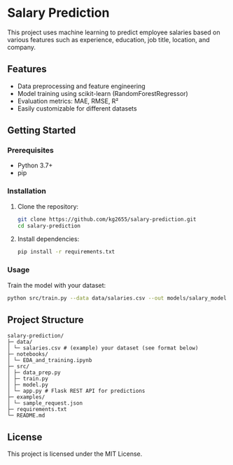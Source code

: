# Salary Prediction

This project uses machine learning to predict employee salaries based on various features such as experience, education, job title, location, and company.

## Features

- Data preprocessing and feature engineering
- Model training using scikit-learn (RandomForestRegressor)
- Evaluation metrics: MAE, RMSE, R²
- Easily customizable for different datasets

## Getting Started

### Prerequisites

- Python 3.7+
- pip

### Installation

1. Clone the repository:
    ```bash
    git clone https://github.com/kg2655/salary-prediction.git
    cd salary-prediction
    ```

2. Install dependencies:
    ```bash
    pip install -r requirements.txt
    ```

### Usage

Train the model with your dataset:
```bash
python src/train.py --data data/salaries.csv --out models/salary_model.joblib
```

## Project Structure

```
salary-prediction/
├─ data/
│ └─ salaries.csv # (example) your dataset (see format below)
├─ notebooks/
│ └─ EDA_and_training.ipynb
├─ src/
│ ├─ data_prep.py
│ ├─ train.py
│ ├─ model.py
│ └─ app.py # Flask REST API for predictions
├─ examples/
│ └─ sample_request.json
├─ requirements.txt
└─ README.md
```

## License

This project is licensed under the MIT License.
